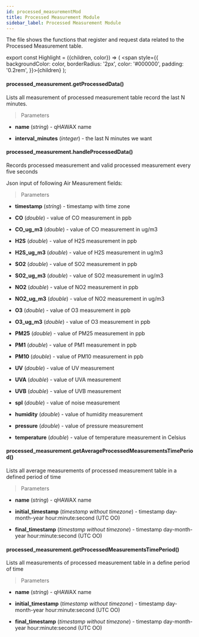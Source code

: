 ```yaml
---
id: processed_measurementMod
title: Processed Measurement Module
sidebar_label: Processed Measurement Module
---
```


The file shows the functions that register and request data related to the Processed Measurement table.

export const Highlight = ({children, color}) => ( <span style={{
      backgroundColor: color,
      borderRadius: '2px',
      color: '#000000',
      padding: '0.2rem',
    }}>{children}</span> );

#### <Highlight color="#b2e4f7">processed_measurement.getProcessedData()</Highlight>

Lists all measurement of processed measurement table record the last N minutes.

>Parameters

* **name** (*string*) - qHAWAX name

* **interval_minutes** (*integer*) - the last N minutes we want

#### <Highlight color="#b2e4f7">processed_measurement.handleProcessedData()</Highlight>

Records processed measurement and valid processed measurement every five seconds

Json input of following Air Measurement fields:

>Parameters

* **timestamp** (*string*) - timestamp with time zone

* **CO** (*double*) - value of CO measurement in ppb

* **CO_ug_m3** (*double*) - value of CO measurement in ug/m3

* **H2S** (*double*) - value of H2S measurement in ppb

* **H2S_ug_m3** (*double*) - value of H2S measurement in ug/m3

* **SO2** (*double*) - value of SO2 measurement in ppb

* **SO2_ug_m3** (*double*) - value of SO2 measurement in ug/m3

* **NO2** (*double*) - value of NO2 measurement in ppb

* **NO2_ug_m3** (*double*) - value of NO2 measurement in ug/m3

* **O3** (*double*) - value of O3 measurement in ppb

* **O3_ug_m3** (*double*) - value of O3 measurement in ppb

* **PM25** (*double*) - value of PM25 measurement in ppb

* **PM1** (*double*) - value of PM1 measurement in ppb

* **PM10** (*double*) - value of PM10 measurement in ppb

* **UV** (*double*) - value of UV measurement

* **UVA** (*double*) - value of UVA measurement

* **UVB** (*double*) - value of UVB measurement

* **spl** (*double*) - value of noise measurement

* **humidity** (*double*) - value of humidity measurement

* **pressure** (*double*) - value of pressure measurement

* **temperature** (*double*) - value of temperature measurement in Celsius

#### <Highlight color="#b2e4f7">processed_measurement.getAverageProcessedMeasurementsTimePeriod()</Highlight>

Lists all average measurements of processed measurement table in a defined period of time

>Parameters

* **name** (*string*) - qHAWAX name

* **initial_timestamp** (*timestamp without timezone*) - timestamp day-month-year hour:minute:second (UTC OO)

* **final_timestamp** (*timestamp without timezone*) - timestamp day-month-year hour:minute:second (UTC OO)

#### <Highlight color="#b2e4f7">processed_measurement.getProcessedMeasurementsTimePeriod()</Highlight>

Lists all measurements of processed measurement table in a define period of time

>Parameters

* **name** (*string*) - qHAWAX name

* **initial_timestamp** (*timestamp without timezone*) - timestamp day-month-year hour:minute:second (UTC OO)

* **final_timestamp** (*timestamp without timezone*) - timestamp day-month-year hour:minute:second (UTC OO)
